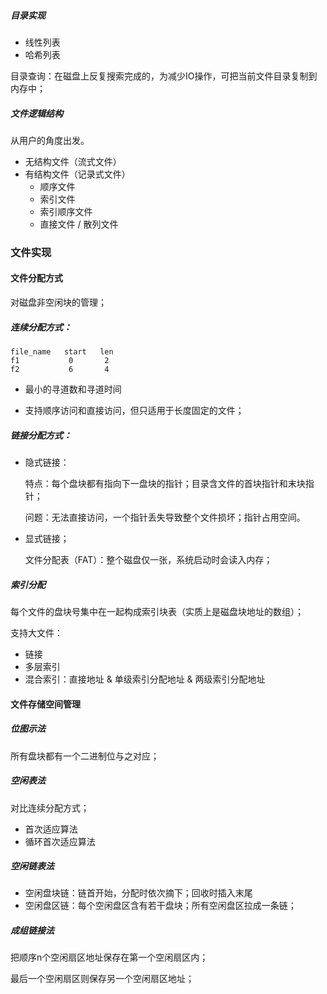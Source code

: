 ##### 目录实现

- 线性列表
- 哈希列表 

目录查询：在磁盘上反复搜索完成的，为减少IO操作，可把当前文件目录复制到内存中；



##### 文件逻辑结构

从用户的角度出发。

- 无结构文件（流式文件）
- 有结构文件（记录式文件）
    - 顺序文件
    - 索引文件
    - 索引顺序文件
    - 直接文件 / 散列文件



### 文件实现

#### 文件分配方式

对磁盘非空闲块的管理；

##### 连续分配方式：

```
file_name	start	len
f1			 0       2
f2 			 6		 4
```

- 最小的寻道数和寻道时间

- 支持顺序访问和直接访问，但只适用于长度固定的文件；



##### 链接分配方式：

- 隐式链接：

    特点：每个盘块都有指向下一盘块的指针；目录含文件的首块指针和末块指针；

    问题：无法直接访问，一个指针丢失导致整个文件损坏；指针占用空间。

- 显式链接；

    文件分配表（FAT）：整个磁盘仅一张，系统启动时会读入内存；



##### 索引分配

每个文件的盘块号集中在一起构成索引块表（实质上是磁盘块地址的数组）；

支持大文件：

- 链接
- 多层索引
- 混合索引：直接地址 & 单级索引分配地址 & 两级索引分配地址



#### 文件存储空间管理

##### 位图示法

所有盘块都有一个二进制位与之对应；



##### 空闲表法

对比连续分配方式；

- 首次适应算法
- 循环首次适应算法



##### 空闲链表法

- 空闲盘块链：链首开始，分配时依次摘下；回收时插入末尾
- 空闲盘区链：每个空闲盘区含有若干盘块；所有空闲盘区拉成一条链；



##### 成组链接法

把顺序n个空闲扇区地址保存在第一个空闲扇区内；

最后一个空闲扇区则保存另一个空闲扇区地址；